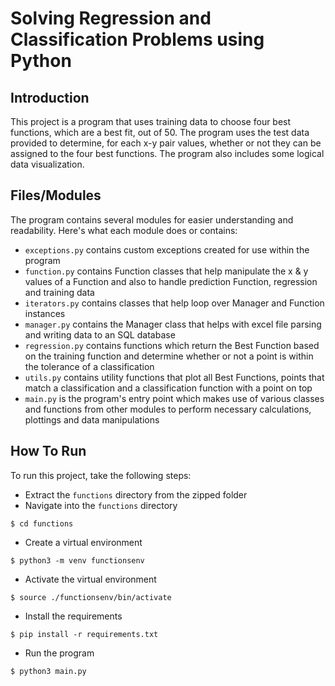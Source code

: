 # Solving Regression and Classification Problems using Python

## Introduction
This project is a program that uses training data to choose four best functions, which are a best fit, out of 50. The program uses the test data provided to determine, for each x-y pair values, whether or not they can be assigned to the four best functions. The program also includes some logical data visualization.  

## Files/Modules
The program contains several modules for easier understanding and readability. Here's what each module does or contains:

- `exceptions.py` contains custom exceptions created for use within the program
- `function.py` contains Function classes that help manipulate the x & y values of a Function and also to handle prediction Function, regression and training data
- `iterators.py` contains classes that help loop over Manager and Function instances
- `manager.py` contains the Manager class that helps with excel file parsing and writing data to an SQL database
- `regression.py` contains functions which return the Best Function based on the training function and determine whether or not a point is within the tolerance of a classification
- `utils.py` contains utility functions that plot all Best Functions, points that match a classification and a classification function with a point on top 
- `main.py` is the program's entry point which makes use of various classes and functions from other modules to perform necessary calculations, plottings and data manipulations

## How To Run
To run this project, take the following steps:
- Extract the `functions` directory from the zipped folder
- Navigate into the `functions` directory
```
$ cd functions
```
- Create a virtual environment
```
$ python3 -m venv functionsenv
```
- Activate the virtual environment
```
$ source ./functionsenv/bin/activate
```
- Install the requirements
```
$ pip install -r requirements.txt
```
- Run the program
```
$ python3 main.py
```
